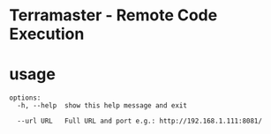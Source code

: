 # Terramaster - Remote Code Execution 

# usage 

```
options:
  -h, --help  show this help message and exit
  
  --url URL   Full URL and port e.g.: http://192.168.1.111:8081/
```
